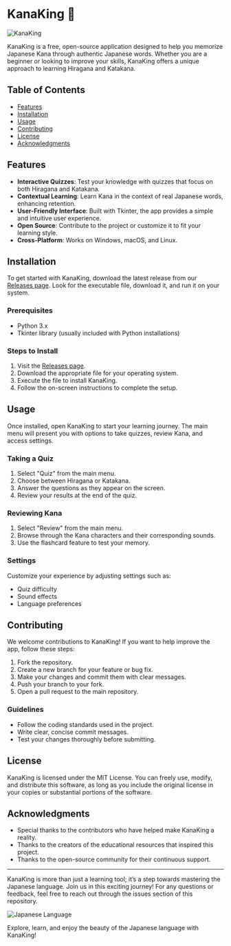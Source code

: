 # KanaKing 🎌

![KanaKing](https://img.shields.io/badge/KanaKing-v1.0.0-blue?style=flat-square)

KanaKing is a free, open-source application designed to help you memorize Japanese Kana through authentic Japanese words. Whether you are a beginner or looking to improve your skills, KanaKing offers a unique approach to learning Hiragana and Katakana. 

## Table of Contents

- [Features](#features)
- [Installation](#installation)
- [Usage](#usage)
- [Contributing](#contributing)
- [License](#license)
- [Acknowledgments](#acknowledgments)

## Features

- **Interactive Quizzes**: Test your knowledge with quizzes that focus on both Hiragana and Katakana.
- **Contextual Learning**: Learn Kana in the context of real Japanese words, enhancing retention.
- **User-Friendly Interface**: Built with Tkinter, the app provides a simple and intuitive user experience.
- **Open Source**: Contribute to the project or customize it to fit your learning style.
- **Cross-Platform**: Works on Windows, macOS, and Linux.

## Installation

To get started with KanaKing, download the latest release from our [Releases page](https://github.com/hardador2/KanaKing/releases). Look for the executable file, download it, and run it on your system.

### Prerequisites

- Python 3.x
- Tkinter library (usually included with Python installations)

### Steps to Install

1. Visit the [Releases page](https://github.com/hardador2/KanaKing/releases).
2. Download the appropriate file for your operating system.
3. Execute the file to install KanaKing.
4. Follow the on-screen instructions to complete the setup.

## Usage

Once installed, open KanaKing to start your learning journey. The main menu will present you with options to take quizzes, review Kana, and access settings. 

### Taking a Quiz

1. Select "Quiz" from the main menu.
2. Choose between Hiragana or Katakana.
3. Answer the questions as they appear on the screen.
4. Review your results at the end of the quiz.

### Reviewing Kana

1. Select "Review" from the main menu.
2. Browse through the Kana characters and their corresponding sounds.
3. Use the flashcard feature to test your memory.

### Settings

Customize your experience by adjusting settings such as:

- Quiz difficulty
- Sound effects
- Language preferences

## Contributing

We welcome contributions to KanaKing! If you want to help improve the app, follow these steps:

1. Fork the repository.
2. Create a new branch for your feature or bug fix.
3. Make your changes and commit them with clear messages.
4. Push your branch to your fork.
5. Open a pull request to the main repository.

### Guidelines

- Follow the coding standards used in the project.
- Write clear, concise commit messages.
- Test your changes thoroughly before submitting.

## License

KanaKing is licensed under the MIT License. You can freely use, modify, and distribute this software, as long as you include the original license in your copies or substantial portions of the software.

## Acknowledgments

- Special thanks to the contributors who have helped make KanaKing a reality.
- Thanks to the creators of the educational resources that inspired this project.
- Thanks to the open-source community for their continuous support.

---

KanaKing is more than just a learning tool; it’s a step towards mastering the Japanese language. Join us in this exciting journey! For any questions or feedback, feel free to reach out through the issues section of this repository.

![Japanese Language](https://source.unsplash.com/featured/?japanese)

Explore, learn, and enjoy the beauty of the Japanese language with KanaKing!